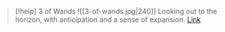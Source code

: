 > [!help]  3 of Wands
> ![[3-of-wands.jpg|240]]
> Looking out to the horizon, with anticipation and a sense of expansion.
> [Link](https://daily-tarot.squarespace.com/three-of-wands)
